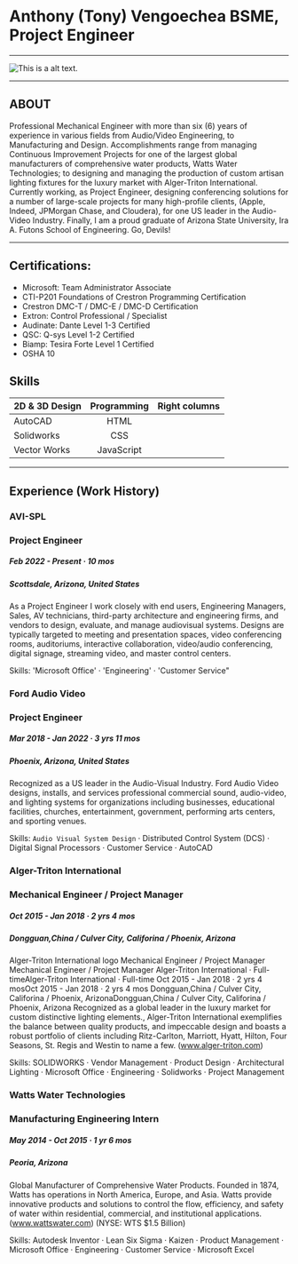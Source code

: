 # Anthony (Tony) Vengoechea BSME, Project Engineer
---
![This is a alt text.](/image/sample.png "This is a sample image.")

---
## ABOUT
Professional Mechanical Engineer with more than six (6) years of experience in various fields from Audio/Video Engineering, to Manufacturing and Design. Accomplishments range from managing Continuous Improvement Projects for one of the largest global manufacturers of comprehensive water products, Watts Water Technologies; to designing and managing the production of custom artisan lighting fixtures for the luxury market with Alger-Triton International. Currently working, as Project Engineer, designing conferencing solutions for a number of large-scale projects for many high-profile clients, (Apple, Indeed, JPMorgan Chase, and Cloudera), for one US leader in the Audio-Video Industry. Finally, I am a proud graduate of Arizona State University, Ira A. Futons School of Engineering. Go, Devils!

---
## Certifications:
* Microsoft: Team Administrator Associate 
* CTI-P201 Foundations of Crestron Programming Certification
* Crestron DMC-T / DMC-E / DMC-D Certification
* Extron: Control Professional / Specialist
* Audinate: Dante Level 1-3 Certified 
* QSC: Q-sys Level 1-2 Certified
* Biamp: Tesira Forte Level 1 Certified
* OSHA 10




## Skills

| 2D & 3D Design |  Programming  | Right columns |
| -------------  |:-------------:|:-------------:|
| AutoCAD        | HTML          |
| Solidworks     | CSS           |
| Vector Works   | JavaScript    |

---
## Experience (Work History) 

### AVI-SPL
### Project Engineer
##### Feb 2022 - Present · 10 mos
##### Scottsdale, Arizona, United States

As a Project Engineer I work closely with end users, Engineering Managers, Sales, AV technicians, third-party architecture and engineering firms, and vendors to design, evaluate, and manage audiovisual systems. Designs are typically targeted to meeting and presentation spaces, video conferencing rooms, auditoriums, interactive collaboration, video/audio conferencing, digital signage, streaming video, and master control centers.

Skills: 'Microsoft Office' · 'Engineering' · 'Customer Service"


### Ford Audio Video 
### Project Engineer
##### Mar 2018 - Jan 2022 · 3 yrs 11 mos
##### Phoenix, Arizona, United States

Recognized as a US leader in the Audio-Visual Industry. Ford Audio Video designs, installs, and services professional commercial sound, audio-video, and lighting systems for organizations including businesses, educational facilities, churches, entertainment, government, performing arts centers, and sporting venues. 

Skills: `Audio Visual System Design` · Distributed Control System (DCS) · Digital Signal Processors · Customer Service · AutoCAD

### Alger-Triton International
### Mechanical Engineer / Project Manager 
##### Oct 2015 - Jan 2018 · 2 yrs 4 mos
##### Dongguan,China / Culver City, Califorina / Phoenix, Arizona


Alger-Triton International logo
Mechanical Engineer / Project Manager Mechanical Engineer / Project Manager 
Alger-Triton International · Full-timeAlger-Triton International · Full-time
Oct 2015 - Jan 2018 · 2 yrs 4 mosOct 2015 - Jan 2018 · 2 yrs 4 mos
Dongguan,China / Culver City, Califorina / Phoenix, ArizonaDongguan,China / Culver City, Califorina / Phoenix, Arizona
Recognized as a global leader in the luxury market for custom distinctive lighting elements., Alger-Triton International exemplifies the balance between quality products, and impeccable design and boasts a robust portfolio of clients including Ritz-Carlton, Marriott, Hyatt, Hilton, Four Seasons, St. Regis and Westin to name a few. (www.alger-triton.com)

Skills: SOLIDWORKS · Vendor Management · Product Design · Architectural Lighting · Microsoft Office · Engineering · Solidworks · Project Management

### Watts Water Technologies
### Manufacturing Engineering Intern 
##### May 2014 - Oct 2015 · 1 yr 6 mos
##### Peoria, Arizona

Global Manufacturer of Comprehensive Water Products. Founded in 1874, Watts has operations in North America, Europe, and Asia. Watts provide innovative products and solutions to control the flow, efficiency, and safety of water within residential, commercial, and institutional applications. (www.wattswater.com) (NYSE: WTS $1.5 Billion)

Skills: Autodesk Inventor · Lean Six Sigma · Kaizen · Product Management · Microsoft Office · Engineering · Customer Service · Microsoft Excel
